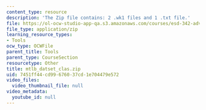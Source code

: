 ```yaml
---
content_type: resource
description: 'The Zip file contains: 2 .wk1 files and 1 .txt file.'
file: https://ol-ocw-studio-app-qa.s3.amazonaws.com/courses/esd-342-advanced-system-architecture-spring-2006/7451ff44cd99676037cd1e704479e572_mtlb_datset_clas.zip
file_type: application/zip
learning_resource_types:
- Tools
ocw_type: OCWFile
parent_title: Tools
parent_type: CourseSection
resourcetype: Other
title: mtlb_datset_clas.zip
uid: 7451ff44-cd99-6760-37cd-1e704479e572
video_files:
  video_thumbnail_file: null
video_metadata:
  youtube_id: null
---
```

